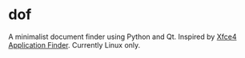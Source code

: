 # dof
A minimalist document finder using Python and Qt. Inspired by [Xfce4 Application Finder](http://docs.xfce.org/xfce/xfce4-appfinder/start). Currently Linux only.
